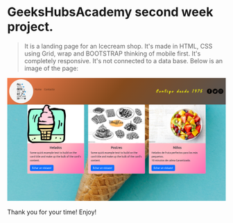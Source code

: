 # GeeksHubsAcademy second week project.

> It is a landing page for an Icecream shop.
> It's made in HTML, CSS using Grid, wrap and BOOTSTRAP thinking of mobile first.
> It's completely responsive.
> It's not connected to a data base.
> Below is an image of the page:

![Index](/img/index-helados.png)


Thank you for your time!
Enjoy!